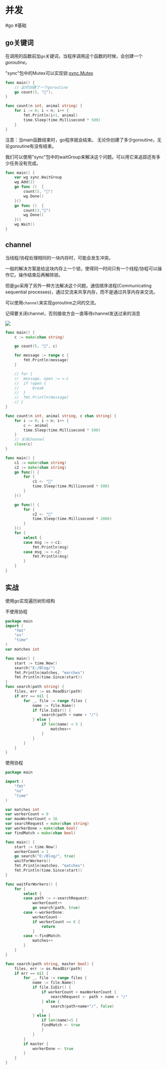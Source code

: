 
# 并发

#go #基础 

## go关键词

在调用的函数前加`go`关键词，当程序调用这个函数的时候，会创建一个*goroutine*。

"sync"包中的Mutex可以实现锁:[sync.Mutex](https://tour.go-zh.org/concurrency/9)


```go
func main() {
	// 此时创建了一个goroutine
	go count(5, "🐏");
}

func count(n int, animal string) {
    for i := 0; i < n; i++ {
        fmt.Println(i+1, animal)
        time.Sleep(time.Millisecond * 500)
    }
}
```

注意：当main函数结束时，go程序就会结束。
	 无论你创建了多少goroutine，无论goroutine有没有结束。


我们可以使用"sync"包中的waitGroup来解决这个问题。可以用它来追踪还有多少任务没有完成。

```go
func main() {
    var wg sync.WaitGroup
    wg.Add(2)
    go func ()  {
        count(5, "🐏")
        wg.Done()
    }()
    go func ()  {
        count(3,"🐂")
        wg.Done()
    }()
    wg.Wait()
}
```

## channel

当线程/协程处理相同的一块内存时，可能会发生冲突。

一般的解决方案是给这块内存上一个锁，使得同一时间只有一个线程/协程可以操作它。操作结束后再解除锁。

但是go采用了另外一种方法解决这个问题。通信顺序进程(Communicating sequential processes)，通过交流来共享内存，而不是通过共享内存来交流。

可以使用`channel`来实现goroutine之间的交流。

记得要关闭channel，否则接收方会一直等待channel发送过来的消息

![](Picture/Pasted%20image%2020221222110734.png)
```go
func main() {
	c := make(chan string)

	go count(5, "🐏", c)

	for message := range c {
		fmt.Println(message)
	}

	// for {
	// 	message, open := <-c
	// 	if !open {
	// 		break
	// 	}
	// 	fmt.Println(message)
	// }
}

func count(n int, animal string, c chan string) {
	for i := 0; i < n; i++ {
		c <- animal
		time.Sleep(time.Millisecond * 500)
	}
	// 关闭channel
	close(c)
}
```


```go
func main() {
	c1 := make(chan string)
	c2 := make(chan string)
	go func() {
		for {
			c1 <- "🐏"
			time.Sleep(time.Millisecond * 500)
		}
	}()

	go func() {
		for {
			c2 <- "🐂"
			time.Sleep(time.Millisecond * 2000)
		}
	}()
	for {
		select {
		case msg := <-c1:
			fmt.Println(msg)
		case msg := <-c2:
			fmt.Println(msg)
		}
	}
}
```

## 实战

使用go实现遍历树形结构

不使用协程

```go
package main
import (
	"fmt"
	"os"
	"time"
)
var matches int

func main() {
	start := time.Now()
	search("E:/Blog/")
	fmt.Println(matches, "marches")
	fmt.Println(time.Since(start))
}
func search(path string) {
	files, err := os.ReadDir(path)
	if err == nil {
		for _, file := range files {
			name := file.Name()
			if file.IsDir() {
				search(path + name + "/")
			} else {
				if len(name) < 5 {
					matches++
				}
			}
		}
	}
}
```

使用协程

```go
package main

import (
	"fmt"
	"os"
	"time"
)

var matches int
var workerCount = 0
var maxWorkerCount = 16
var searchRequest = make(chan string)
var workerDone = make(chan bool)
var findMatch = make(chan bool)

func main() {
	start := time.Now()
	workerCount = 1
	go search("E:/Blog/", true)
	waitForWorkers()
	fmt.Println(matches, "matches")
	fmt.Println(time.Since(start))
}

func waitForWorkers() {
	for {
		select {
		case path := <-searchRequest:
			workerCount++
			go search(path, true)
		case <-workerDone:
			workerCount--
			if workerCount == 0 {
				return
			}
		case <-findMatch:
			matches++
		}
	}
}

func search(path string, master bool) {
	files, err := os.ReadDir(path)
	if err == nil {
		for _, file := range files {
			name := file.Name()
			if file.IsDir() {
				if workerCount < maxWorkerCount {
					searchRequest <- path + name + "/"
				} else {
					search(path+name+"/", false)
				}
			} else {
				if len(name)<5 {
				findMatch <- true
				}
			}
		}
		if master {
			workerDone <- true
		}
	}
}

```

